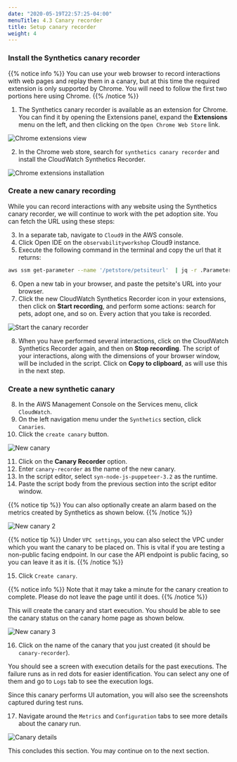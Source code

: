 ```yaml
---
date: "2020-05-19T22:57:25-04:00"
menuTitle: 4.3 Canary recorder
title: Setup canary recorder
weight: 4
---
```


### Install the Synthetics canary recorder

{{% notice info %}}
You can use your web browser to record interactions with web pages and replay them in a canary, but at this time the required extension is only supported by Chrome. You will need to follow the first two portions here using Chrome.
{{% /notice %}}

1. The Synthetics canary recorder is available as an extension for Chrome. You can find it by opening the Extensions panel, expand the **Extensions** menu on the left, and then clicking on the `Open Chrome Web Store` link.

![Chrome extensions view](/images/synthetics/recorder1.png)

2. In the Chrome web store, search for `synthetics canary recorder` and install the CloudWatch Synthetics Recorder.

![Chrome extensions installation](/images/synthetics/recorder2.png)

### Create a new canary recording

While you can record interactions with any website using the Synthetics canary recorder, we will continue to work with the pet adoption site. You can fetch the URL using these steps:

3. In a separate tab, navigate to `Cloud9` in the AWS console.
4. Click Open IDE on the `observabilityworkshop` Cloud9 instance.
5. Execute the following command in the terminal and copy the url that it returns: 

```bash
aws ssm get-parameter --name '/petstore/petsiteurl'  | jq -r .Parameter.Value
```
 
6. Open a new tab in your browser, and paste the petsite's URL into your browser. 
7. Click the new CloudWatch Synthetics Recorder icon in your extensions, then click on **Start recording**, and perform some actions: search for pets, adopt one, and so on. Every action that you take is recorded. 

![Start the canary recorder](/images/synthetics/recorder3.png)

8. When you have performed several interactions, click on the CloudWatch Synthetics Recorder again, and then on **Stop recording**. The script of your interactions, along with the dimensions of your browser window, will be included in the script. Click on **Copy to clipboard**, as will use this in the next step.

### Create a new synthetic canary

8. In the AWS Management Console on the Services menu, click `CloudWatch`.
9. On the left navigation menu under the `Synthetics` section, click `Canaries`.
10. Click the `create canary` button.

![New canary](/images/synthetics/synthetics1.png)
 
11. Click on the **Canary Recorder** option.
12. Enter `canary-recorder` as the name of the new canary.
13. In the script editor, select `syn-node-js-puppeteer-3.2` as the runtime.
14. Paste the script body from the previous section into the script editor window.

{{% notice tip %}}
You can also optionally create an alarm based on the metrics created by Synthetics as shown below.
{{% /notice %}}

![New canary 2](/images/synthetics/synthetics2.png)

{{% notice tip %}}
Under `VPC settings`, you can also select the VPC under which you want the canary to be placed on. This is vital if you are testing a non-public facing endpoint. In our case the API endpoint is public facing, so you can leave it as it is. 
{{% /notice %}}

15. Click `Create canary`.

{{% notice info %}}
Note that it may take a minute for the canary creation to complete. Please do not leave the page until it does.
{{% /notice %}}

This will create the canary and start execution. You should be able to see the canary status on the canary home page as shown below.

![New canary 3](/images/synthetics/synthetics5.png)

16. Click on the name of the canary that you just created (it should be `canary-recorder`).

You should see a screen with execution details for the past executions. The failure runs as in red dots for easier identification. You can select any one of them and go to `Logs` tab to see the execution logs.

Since this canary performs UI automation, you will also see the screenshots captured during test runs.

17. Navigate around the `Metrics` and `Configuration` tabs to see more details about the canary run.

![Canary details](/images/synthetics/synthetics6.gif)

This concludes this section. You may continue on to the next section.

